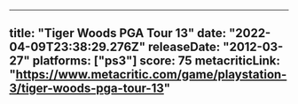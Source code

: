 
---
title: "Tiger Woods PGA Tour 13"
date: "2022-04-09T23:38:29.276Z"
releaseDate: "2012-03-27"
platforms: ["ps3"]
score: 75
metacriticLink: "https://www.metacritic.com/game/playstation-3/tiger-woods-pga-tour-13"
---
